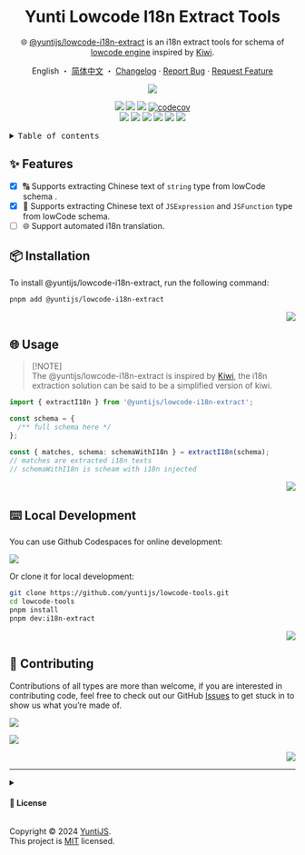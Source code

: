 <a name="readme-top"></a>

<div align="center">

<h1>Yunti Lowcode I18n Extract Tools</h1>

🌐 [@yuntijs/lowcode-i18n-extract](https://www.npmjs.com/package/@yuntijs/lowcode-i18n-extract) is an i18n extract tools for schema of [lowcode engine](https://lowcode-engine.cn/index) inspired by [Kiwi](https://github.com/alibaba/kiwi).

English ・ [简体中文](./README.zh-CN.md) ・ [Changelog](./CHANGELOG.md) · [Report Bug][github-issues-link] · [Request Feature][github-issues-link]

<!-- SHIELD GROUP -->

[![][npm-release-shield]][npm-release-link]

<!-- [![][vercel-shield]][vercel-link] -->

[![][npm-downloads-shield]][npm-downloads-link]
[![][github-releasedate-shield]][github-releasedate-link]
[![][github-action-test-shield]][github-action-test-link]
[![codecov][codecov-shield]][codecov-link]<br/>
[![][github-action-release-shield]][github-action-release-link]
[![][github-contributors-shield]][github-contributors-link]
[![][github-forks-shield]][github-forks-link]
[![][github-stars-shield]][github-stars-link]
[![][github-issues-shield]][github-issues-link]
[![][github-license-shield]][github-license-link]

<!-- [![][banner]][vercel-link] -->

</div>

<details>
<summary><kbd>Table of contents</kbd></summary>

#### TOC

- [✨ Features](#-features)
- [📦 Installation](#-installation)
- [🌐 Usage](#-usage)
- [⌨️ Local Development](#️-local-development)
- [🤝 Contributing](#-contributing)

####

</details>

## ✨ Features

- [x] 🔠 Supports extracting Chinese text of `string` type from lowCode schema .
- [x] 🚀 Supports extracting Chinese text of `JSExpression` and `JSFunction` type from lowCode schema.
- [ ] 🌐 Support automated i18n translation.

## 📦 Installation

To install @yuntijs/lowcode-i18n-extract, run the following command:

```bash
pnpm add @yuntijs/lowcode-i18n-extract
```

<div align="right">

[![][back-to-top]](#readme-top)

</div>

## 🌐 Usage

> \[!NOTE]\
> The @yuntijs/lowcode-i18n-extract is inspired by [Kiwi](https://github.com/alibaba/kiwi),
> the i18n extraction solution can be said to be a simplified version of kiwi.

```ts
import { extractI18n } from '@yuntijs/lowcode-i18n-extract';

const schema = {
  /** full schema here */
};

const { matches, schema: schemaWithI18n } = extractI18n(schema);
// matches are extracted i18n texts
// schemaWithI18n is scheam with i18n injected
```

<div align="right">

[![][back-to-top]](#readme-top)

</div>

## ⌨️ Local Development

You can use Github Codespaces for online development:

[![][codespaces-shield]][codespaces-link]

Or clone it for local development:

```bash
git clone https://github.com/yuntijs/lowcode-tools.git
cd lowcode-tools
pnpm install
pnpm dev:i18n-extract
```

<div align="right">

[![][back-to-top]](#readme-top)

</div>

## 🤝 Contributing

Contributions of all types are more than welcome, if you are interested in contributing code, feel free to check out our GitHub [Issues][github-issues-link] to get stuck in to show us what you’re made of.

[![][pr-welcome-shield]][pr-welcome-link]

[![][contributors-contrib]][contributors-link]

<div align="right">

[![][back-to-top]](#readme-top)

</div>

---

<details><summary><h4>📝 License</h4></summary>

[![][fossa-license-shield]][fossa-license-link]

</details>

Copyright © 2024 [YuntiJS][profile-link]. <br />
This project is [MIT](./LICENSE) licensed.

<!-- LINK GROUP -->

<!-- [vercel-link]: https://ui.yuntijs.com -->

[back-to-top]: https://img.shields.io/badge/-BACK_TO_TOP-151515?style=flat-square
[codecov-link]: https://codecov.io/gh/yuntijs/lowcode-tools
[codecov-shield]: https://img.shields.io/codecov/c/github/yuntijs/lowcode-tools?token=XVQEXR75U4&style=flat-square&logo=Codecov&logoColor=white&labelColor=black&color=4c1
[codespaces-link]: https://codespaces.new/yuntijs/lowcode-tools
[codespaces-shield]: https://github.com/codespaces/badge.svg
[contributors-contrib]: https://contrib.rocks/image?repo=yuntijs/lowcode-tools
[contributors-link]: https://github.com/yuntijs/lowcode-tools/graphs/contributors
[fossa-license-link]: https://app.fossa.com/projects/git%2Bgithub.com%2Fyuntijs%2Flowcode-tools
[fossa-license-shield]: https://app.fossa.com/api/projects/git%2Bgithub.com%2Fyuntijs%2Flowcode-tools.svg?type=large
[github-action-release-link]: https://github.com/actions/workflows/yuntijs/lowcode-tools/release.yml
[github-action-release-shield]: https://img.shields.io/github/actions/workflow/status/yuntijs/lowcode-tools/release.yml?label=release&labelColor=black&logo=semanticrelease&logoColor=white&style=flat-square
[github-action-test-link]: https://github.com/actions/workflows/yuntijs/lowcode-tools/test.yml
[github-action-test-shield]: https://img.shields.io/github/actions/workflow/status/yuntijs/lowcode-tools/test.yml?label=test&labelColor=black&logo=jest&logoColor=white&style=flat-square
[github-contributors-link]: https://github.com/yuntijs/lowcode-tools/graphs/contributors
[github-contributors-shield]: https://img.shields.io/github/contributors/yuntijs/lowcode-tools?color=c4f042&labelColor=black&style=flat-square
[github-forks-link]: https://github.com/yuntijs/lowcode-tools/network/members
[github-forks-shield]: https://img.shields.io/github/forks/yuntijs/lowcode-tools?color=8ae8ff&labelColor=black&style=flat-square
[github-issues-link]: https://github.com/yuntijs/lowcode-tools/issues
[github-issues-shield]: https://img.shields.io/github/issues/yuntijs/lowcode-tools?color=ff80eb&labelColor=black&style=flat-square
[github-license-link]: https://github.com/yuntijs/lowcode-tools/blob/master/LICENSE
[github-license-shield]: https://img.shields.io/github/license/yuntijs/lowcode-tools?color=white&labelColor=black&style=flat-square
[github-releasedate-link]: https://github.com/yuntijs/lowcode-tools/releases
[github-releasedate-shield]: https://img.shields.io/github/release-date/yuntijs/lowcode-tools?labelColor=black&style=flat-square
[github-stars-link]: https://github.com/yuntijs/lowcode-tools/network/stargazers
[github-stars-shield]: https://img.shields.io/github/stars/yuntijs/lowcode-tools?color=ffcb47&labelColor=black&style=flat-square
[npm-downloads-link]: https://www.npmjs.com/package/@yuntijs/lowcode-i18n-extract
[npm-downloads-shield]: https://img.shields.io/npm/dt/@yuntijs/lowcode-i18n-extract?labelColor=black&style=flat-square
[npm-release-link]: https://www.npmjs.com/package/@yuntijs/lowcode-i18n-extract
[npm-release-shield]: https://img.shields.io/npm/v/@yuntijs/lowcode-i18n-extract?color=369eff&labelColor=black&logo=npm&logoColor=white&style=flat-square
[pr-welcome-link]: https://github.com/yuntijs/lowcode-tools/pulls
[pr-welcome-shield]: https://img.shields.io/badge/☁️_pr_welcome-%E2%86%92-ffcb47?labelColor=black&style=for-the-badge
[profile-link]: https://github.com/yuntijs
